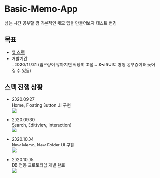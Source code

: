 # Basic-Memo-App  
남는 시간 공부할 겸 기본적인 메모 앱을 만들어보자
테스트 변경
## 목표  

- [앱 스펙](https://github.com/Sungmin-Joo/Basic-Memo-App/issues)
- 개발기간  
~2020/12/31 (업무량이 많아지면 적당히 조절... SwiftUI도 병행 공부중이라 늦어질 수 있음)

## 스펙 진행 상황  
- 2020.09.27  
    Home, Floating Button UI 구현   
    <img src="https://user-images.githubusercontent.com/46941349/94368068-39c7b200-011d-11eb-9c95-a96475b8584c.gif">   
    
- 2020.09.30   
    Search, Edit(view, interaction)  
    <img src="https://user-images.githubusercontent.com/46941349/94694448-d1244380-036f-11eb-8ee2-b295c248f2d0.gif">

- 2020.10.04  
    New Memo, New Folder UI 구현  
    <img src="https://user-images.githubusercontent.com/46941349/95006890-2bf5bd80-0644-11eb-97f5-5bc34e2d86a7.gif">  

- 2020.10.05  
    DB 연동 프로토타입 개발 완료  
    <img src="https://user-images.githubusercontent.com/46941349/95022993-72cfcb80-06b5-11eb-8348-3c4f93e87c45.gif">
